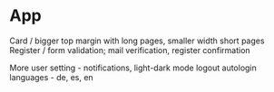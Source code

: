 # App
  Card / bigger top margin with long pages, smaller width short pages
  Register / form validation; mail verification, register confirmation


  More
    user setting - notifications, light-dark mode
      logout
      autologin
    languages - de, es, en
    